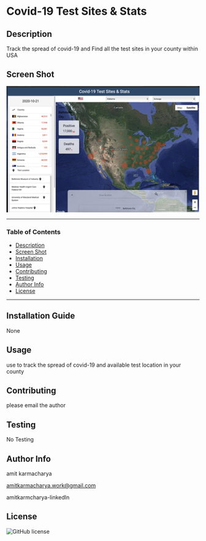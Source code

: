 # Covid-19 Test Sites & Stats


## Description
Track the spread of covid-19 and Find all the test sites in your county within USA

## Screen Shot
![Screen Shot](./webpage.png)

---
### Table of Contents
- [Description](#description)
- [Screen Shot](#screenShot)
- [Installation](#installation)
- [Usage](#usage)
- [Contributing](#contributing)
- [Testing](#testing)
- [Author Info](#author-info)
- [License](#License)
---

## Installation Guide

None

## Usage

use to track the spread of covid-19 and available test location in your county

## Contributing

please email the author

## Testing

No Testing

## Author Info

  amit karmacharya

  amitkarmacharya.work@gmail.com

  amitkarmcharya-linkedIn
  

## License
![GitHub license](https://img.shields.io/badge/license-MIT-red.svg)
